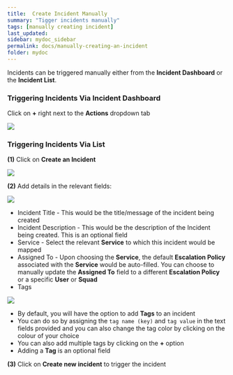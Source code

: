 ```yaml
---
title:  Create Incident Manually
summary: "Tigger incidents manually"
tags: [manually creating incident]
last_updated:
sidebar: mydoc_sidebar
permalink: docs/manually-creating-an-incident
folder: mydoc
---
```


Incidents can be triggered manually either from the **Incident Dashboard** or the **Incident List**.

### Triggering Incidents Via **Incident Dashboard**

Click on **+** right next to the **Actions** dropdown tab 

![](images/manual1.png)

### Triggering Incidents Via **List**

**(1)** Click on **Create an Incident**

![](images/manual2.png)

**(2)** Add details in the relevant fields:

![](images/manual3.png)

- Incident Title - This would be the title/message of the incident being created
- Incident Description - This would be the description of the Incident being created. This is an optional field
- Service - Select the relevant **Service** to which this incident would be mapped
- Assigned To - Upon choosing the **Service**, the default **Escalation Policy** associated with the **Service** would be auto-filled. You can choose to manually update the **Assigned To** field to a different **Escalation Policy** or a specific **User** or **Squad**
- Tags 

![](images/manual4.png)

- By default, you will have the option to add **Tags** to an incident 
- You can do so by assigning the `tag name (key)` and `tag value` in the text fields provided and you can also change the tag color by clicking on the colour of your choice
- You can also add multiple tags by clicking on the **+** option
- Adding a **Tag** is an optional field

**(3)** Click on **Create new incident** to trigger the incident
